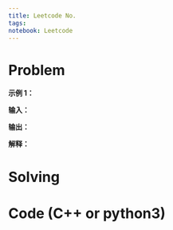 ```yaml
---
title: Leetcode No.
tags: 
notebook: Leetcode
---
```



# Problem

**示例 1：**

**输入：**

**输出：**

**解释：**


# Solving


# Code (C++ or python3)
```python3

```

```cpp

```